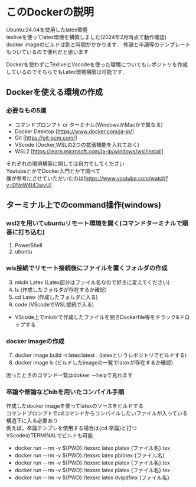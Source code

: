 # このDockerの説明
Ubuntu:24.04を使用したlatex環境\
texliveを使ってlatex環境を構築しました(2024年2月時点で動作確認)\
docker imageのビルドは割と時間がかかります．
修論と卒論等のテンプレートもついているので便利だと思います

Dockerを使わずにTexliveとVscodeを使った環境についてもレポジトリを作成しているのでそちらでもLatex環境構築は可能です．

## Dockerを使える環境の作成
### 必要なもの5選
- コマンドプロンプト or ターミナル(WindowsかMacかで異なる)
- Docker Desktop [https://www.docker.com/ja-jp/]
- Git [https://git-scm.com/]
- VScode (Docker,WSLの2つの拡張機能を入れておく)
- WSL2 [https://learn.microsoft.com/ja-jp/windows/wsl/install]

それぞれの環境構築に関しては自力でしてください\
YoutubeとかでDocker入門とかで調べて\
僕が参考にさせていただいたのは[https://www.youtube.com/watch?v=DNnW4I43wyU]

## ターミナル上でのcommand操作(windows)
### wsl2を用いてubuntuリモート環境を開く(コマンドターミナルで順番に打ち込む)
1. PowerShell
2. ubuntu
### wls接続でリモート接続後にファイルを置くフォルダの作成
3. mkdir Latex (Latex部分はファイル名なので好きに変えてください)
4. ls (作成したフォルダが存在するか確認)
5. cd Latex (作成したフォルダに入る)
6. code (VScodeでWSL接続で入る)
- VScode上でmkdirで作成したファイルを開きDockerfile等をドラック&ドロップする
### docker imageの作成
7. docker image build -t latex:latest . (latexというレポジトリでビルドする)
8. docker image ls (ビルドしたimageの一覧でlatexが存在するか確認)

困ったときのコマンド一覧はdokker --helpで見れます
### 卒論や修論などbibを用いたコンパイル手順
作成したdocker imageを使ってlatexのソースをビルドする\
コマンドプロンプトでcdコマンドからコンパイルしたいファイルが入っている構造下に入る必要あり\
例えば，卒論テンプレを使用する場合は{cd 卒論}と打つ\
VScodeのTERMINALでビルドも可能
- docker run --rm -v ${PWD}:/texsrc latex platex {ファイル名}.tex
- docker run --rm -v ${PWD}:/texsrc latex pbibtex {ファイル名}
- docker run --rm -v ${PWD}:/texsrc latex platex {ファイル名}.tex
- docker run --rm -v ${PWD}:/texsrc latex platex {ファイル名}.tex
- docker run --rm -v ${PWD}:/texsrc latex dvipdfmx {ファイル名}
